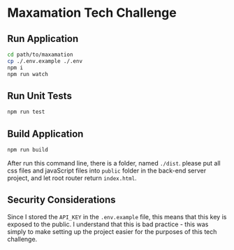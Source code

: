 # Maxamation Tech Challenge

## Run Application

```bash
cd path/to/maxamation
cp ./.env.example ./.env
npm i
npm run watch
```

## Run Unit Tests

```bash
npm run test
```

## Build Application

```bash
npm run build
```

After run this command line, there is a folder, named `./dist`. please put all
css files and javaScript files into `public` folder in the back-end server
project, and let root router return `index.html`.

## Security Considerations

Since I stored the `API_KEY` in the `.env.example` file, this means that this
key is exposed to the public. I understand that this is bad practice - this was
simply to make setting up the project easier for the purposes of this tech
challenge.
